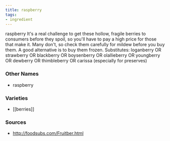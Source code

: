 ```yaml
---
title: raspberry
tags:
- ingredient
---
```

raspberry It's a real challenge to get these hollow, fragile berries to consumers before they spoil, so you'll have to pay a high price for those that make it. Many don't, so check them carefully for mildew before you buy them. A good alternative is to buy them frozen. Substitutes: loganberry OR strawberry OR blackberry OR boysenberry OR olallieberry OR youngberry OR dewberry OR thimbleberry OR carissa (especially for preserves)

### Other Names

* raspberry

### Varieties

* [[berries]]

### Sources
* http://foodsubs.com/Fruitber.html
